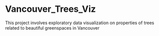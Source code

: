 # Vancouver_Trees_Viz
This project involves exploratory data visualization on properties of trees related to beautiful greenspaces in Vancouver
